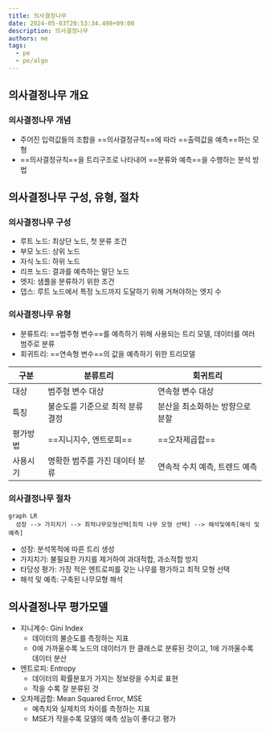 ```yaml
---
title: 의사결정나무
date: 2024-05-03T20:53:34.498+09:00
description: 의사결정나무
authors: me
tags:
  - pe
  - pe/algo
---
```


## 의사결정나무 개요

### 의사결정나무 개념

- 주어진 입력값들의 조합을 ==의사결정규칙==에 따라 ==출력값을 예측==하는 모형
- ==의사결정규칙==을 트리구조로 나타내어 ==분류와 예측==을 수행하는 분석 방법

## 의사결정나무 구성, 유형, 절차

### 의사결정나무 구성

- 루트 노드: 최상단 노드, 첫 분류 조건
- 부모 노드: 상위 노드
- 자식 노드: 하위 노드
- 리프 노드: 결과를 예측하는 말단 노드
- 엣지: 샘플을 분류하기 위한 조건
- 뎁스: 루트 노드에서 특정 노드까지 도달하기 위해 거쳐야하는 엣지 수

### 의사결정나무 유형

- 분류트리: ==범주형 변수==를 예측하기 위해 사용되는 트리 모델, 데이터를 여러 범주로 분류
- 회귀트리: ==연속형 변수==의 값을 예측하기 위한 트리모델

| 구분     | 분류트리                         | 회귀트리                        |
| -------- | -------------------------------- | ------------------------------- |
| 대상     | 범주형 변수 대상                 | 연속형 변수 대상                |
| 특징     | 불순도를 기준으로 최적 분류 결정 | 분산을 최소화하는 방향으로 분할 |
| 평가방법 | ==지니지수, 엔트로피==               | ==오차제곱합==                      |
| 사용시기 | 명확한 범주를 가진 데이터 분류   | 연속적 수치 예측, 트렌드 예측   |

### 의사결정나무 절차

```mermaid
graph LR
  성장 --> 가지치기 --> 최적나무모형선택[최적 나무 모형 선택] --> 해석및예측[해석 및 예측]
```

- 성장: 분석목적에 따른 트리 생성
- 가지치기: 불필요한 가지를 제거하여 과대적합, 과소적합 방지
- 타당성 평가: 가장 적은 엔트로피를 갖는 나무를 평가하고 최적 모형 선택
- 해석 및 예측: 구축된 나무모형 해석

## 의사결정나무 평가모델

- 지니계수: Gini Index
  - 데이터의 불순도를 측정하는 지표
  - 0에 가까울수록 노드의 데이터가 한 클래스로 분류된 것이고, 1에 가까울수록 데이터 분산
- 엔트로피: Entropy
  - 데이터의 확률분포가 가지는 정보량을 수치로 표현
  - 작을 수록 잘 분류된 것
- 오차제곱합: Mean Squared Error, MSE
  - 예측치와 실제치의 차이를 측정하는 지표
  - MSE가 작을수록 모델의 예측 성능이 좋다고 평가
